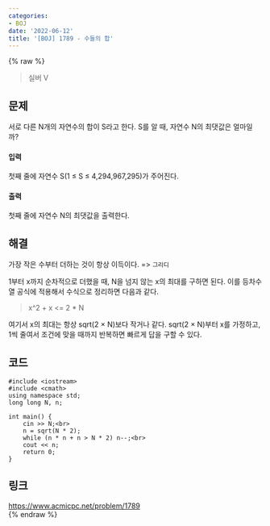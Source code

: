 ```yaml
---
categories:
- BOJ
date: '2022-06-12'
title: '[BOJ] 1789 - 수들의 합'
---
```


{% raw %}
> 실버 V<br>

## 문제
서로 다른 N개의 자연수의 합이 S라고 한다. S를 알 때, 자연수 N의 최댓값은 얼마일까?

#### 입력
첫째 줄에 자연수 S(1 ≤ S ≤ 4,294,967,295)가 주어진다.

#### 출력
첫째 줄에 자연수 N의 최댓값을 출력한다.

## 해결
가장 작은 수부터 더하는 것이 항상 이득이다. => `그리디`<br>

1부터 x까지 순차적으로 더했을 때, N을 넘지 않는 x의 최대를 구하면 된다. 이를 등차수열 공식에 적용해서 수식으로 정리하면 다음과 같다.
> x^2 + x <= 2 * N<br>

여기서 x의 최대는 항상 sqrt(2 × N)보다 작거나 같다. sqrt(2 × N)부터 x를 가정하고, 1씩 줄여서 조건에 맞을 때까지 반복하면 빠르게 답을 구할 수 있다.

## 코드
```
#include <iostream>
#include <cmath>
using namespace std;
long long N, n;

int main() {
	cin >> N;<br>
	n = sqrt(N * 2);
	while (n * n + n > N * 2) n--;<br>
	cout << n;
	return 0;
}
```

## 링크
https://www.acmicpc.net/problem/1789<br>
{% endraw %}